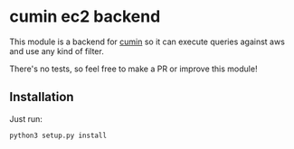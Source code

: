 # cumin ec2 backend

This module is a backend for [cumin](https://github.com/wikimedia/cumin) so it can execute queries against
aws and use any kind of filter.

There's no tests, so feel free to make a PR or improve this module!

## Installation

Just run:
```
python3 setup.py install
```
